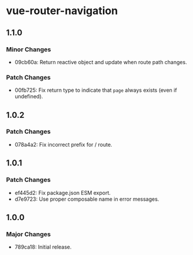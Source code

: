 # vue-router-navigation

## 1.1.0

### Minor Changes

- 09cb60a: Return reactive object and update when route path changes.

### Patch Changes

- 00fb725: Fix return type to indicate that `page` always exists (even if undefined).

## 1.0.2

### Patch Changes

- 078a4a2: Fix incorrect prefix for / route.

## 1.0.1

### Patch Changes

- ef445d2: Fix package.json ESM export.
- d7e9723: Use proper composable name in error messages.

## 1.0.0

### Major Changes

- 789ca18: Initial release.
